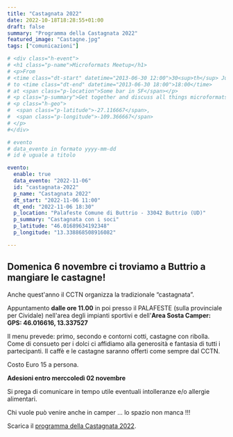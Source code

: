 ```yaml
---
title: "Castagnata 2022"
date: 2022-10-18T18:28:55+01:00
draft: false
summary: "Programma della Castagnata 2022"
featured_image: "Castagne.jpg"
tags: ["comunicazioni"]

# <div class="h-event">
# <h1 class="p-name">Microformats Meetup</h1>
# <p>From 
# <time class="dt-start" datetime="2013-06-30 12:00">30<sup>th</sup> June 2013, 12:00</time>
# to <time class="dt-end" datetime="2013-06-30 18:00">18:00</time>
# at <span class="p-location">Some bar in SF</span></p>
# <p class="p-summary">Get together and discuss all things microformats-related.</p>
# <p class="h-geo">
#  <span class="p-latitude">-27.116667</span>,
#  <span class="p-longitude">-109.366667</span>
# </p>
#</div>

# evento 
# data_evento in formato yyyy-mm-dd
# id è uguale a titolo

evento:
  enable: true
  data_evento: "2022-11-06"
  id: "castagnata-2022"
  p_name: "Castagnata 2022"
  dt_start: "2022-11-06 11:00"
  dt_end: "2022-11-06 18:30"
  p_location: "Palafeste Comune di Buttrio - 33042 Buttrio (UD)"
  p_summary: "Castagnata con i soci"
  p_latitude: "46.01689634192348"
  p_longitude: "13.338868508916082"

---
```


## Domenica 6 novembre ci troviamo a Buttrio a mangiare le castagne!

Anche quest'anno il CCTN organizza la tradizionale “castagnata”.

Appuntamento **dalle ore 11.00** in poi presso il PALAFESTE (sulla provinciale per Cividale) nell'area degli impianti sportivi e dell'**Area Sosta Camper: GPS: 46.016616, 13.337527**


Il menu prevede:
primo, secondo e contorni cotti, castagne con ribolla.
Come di consueto per i dolci ci affidiamo alla generosità e fantasia di tutti i partecipanti.
Il caffè e le castagne saranno offerti come sempre dal CCTN.

Costo Euro 15 a persona.

**Adesioni entro merccoledì 02 novembre**


Si prega di comunicare in tempo utile eventuali intolleranze e/o allergie alimentari.

Chi vuole può venire anche in camper ... lo spazio non manca !!!

Scarica il [programma della Castagnata 2022](Castagnata-2022.pdf).

